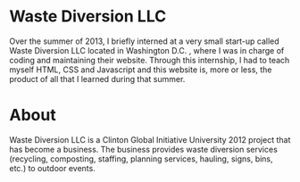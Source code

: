 Waste Diversion LLC
===================

Over the summer of 2013, I briefly interned at a very small start-up called Waste Diversion LLC located in Washington D.C. , where I was in charge of coding and maintaining their website. Through this internship, I had to teach myself HTML, CSS and Javascript and this website is, more or less, the product of all that I learned during that summer.

About
=====

Waste Diversion LLC is a Clinton Global Initiative University 2012 project that has become a business. The business provides waste diversion services (recycling, composting, staffing, planning services, hauling, signs, bins, etc.) to outdoor events.
